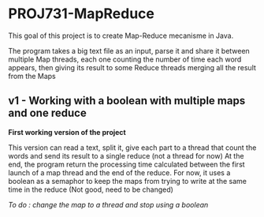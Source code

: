 # PROJ731-MapReduce
 
This goal of this project is to create Map-Reduce mecanisme in Java.

The program takes a big text file as an input, parse it and share it between multiple Map threads, each one counting the number of time each word appears, then giving its result to some Reduce threads merging all the result from the Maps

## v1 - Working with a boolean with multiple maps and one reduce

**First working version of the project**

This version can read a text, split it, give each part to a thread that count the words and send its result to a single reduce (not a thread for now)
At the end, the program return the processing time calculated between the first launch of a map thread and the end of the reduce. 
For now, it uses a boolean as a semaphor to keep the maps from trying to write at the same time in the reduce (Not good, need to be changed)

_To do : change the map to a thread and stop using a boolean_
